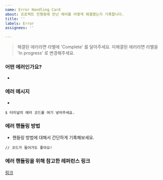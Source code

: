 ```yaml
---
name: Error Handling Card
about: 프로젝트 진행중에 만난 에러를 어떻게 해결했는지 기록합니다.
title: ''
labels: Error
assignees: ''

---
```


>해결된 에러라면 라벨에 'Complete' 를 달아주세요.
>미해결된 에러라면 라벨을 'In progress' 로 변경해주세요.

### 어떤 에러인가요?
* 

### 에러 메시지
* 
```
$ 터미널의 에러 코드를 여기 넣어주세요.
```

### 에러 핸들링 방법
* 핸들링 방법에 대해서 간단하게 기록해보세요.
```
// 코드가 들어가도 좋아요!
```

### 에러 핸들링을 위해 참고한 레퍼런스 링크
[링크]()
